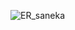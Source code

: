 ![ER_saneka](https://user-images.githubusercontent.com/62030156/119835037-c458ef00-bf00-11eb-9eb9-8318818c3ce6.png)

